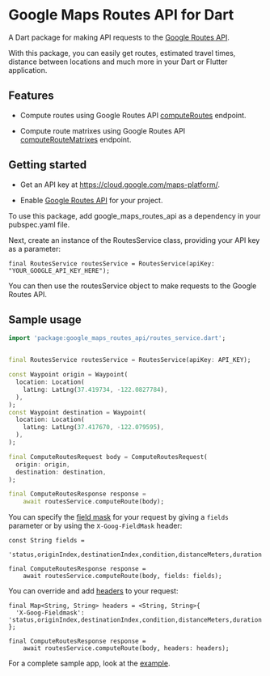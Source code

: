 # Google Maps Routes API for Dart

A Dart package for making API requests to the [Google Routes API](https://developers.google.com/maps/documentation/routes).

With this package, you can easily get routes, estimated travel times, distance between locations and much more in your Dart or Flutter application.

## Features

- Compute routes using Google Routes API [computeRoutes](https://developers.google.com/maps/documentation/routes/compute_route_directions) endpoint.

- Compute route matrixes using Google Routes API [computeRouteMatrixes](https://developers.google.com/maps/documentation/routes/compute_route_matrix) endpoint.

## Getting started

* Get an API key at https://cloud.google.com/maps-platform/.

* Enable [Google Routes API](https://console.cloud.google.com/marketplace/product/google/routes.googleapis.com?q=search&referrer=search&project=need-277508) for your project.


To use this package, add google_maps_routes_api as a dependency in your pubspec.yaml file.

Next, create an instance of the RoutesService class, providing your API key as a parameter:

`final RoutesService routesService = RoutesService(apiKey: "YOUR_GOOGLE_API_KEY_HERE");`

You can then use the routesService object to make requests to the Google Routes API.

## Sample usage

```dart
import 'package:google_maps_routes_api/routes_service.dart';


final RoutesService routesService = RoutesService(apiKey: API_KEY);

const Waypoint origin = Waypoint(
  location: Location(
    latLng: LatLng(37.419734, -122.0827784),
  ),
);
const Waypoint destination = Waypoint(
  location: Location(
    latLng: LatLng(37.417670, -122.079595),
  ),
);

final ComputeRoutesRequest body = ComputeRoutesRequest(
  origin: origin,
  destination: destination,
);

final ComputeRoutesResponse response =
    await routesService.computeRoute(body);

```

You can specify the [field mask](https://developers.google.com/maps/documentation/routes/choose_fields) for your request by giving a `fields` parameter or by using the `X-Goog-FieldMask` header:

```
const String fields =
    'status,originIndex,destinationIndex,condition,distanceMeters,duration';

final ComputeRoutesResponse response =
    await routesService.computeRoute(body, fields: fields);
```

You can override and add [headers](https://cloud.google.com/apis/docs/system-parameters) to your request:

```
final Map<String, String> headers = <String, String>{
  'X-Goog-Fieldmask': 'status,originIndex,destinationIndex,condition,distanceMeters,duration'
};

final ComputeRoutesResponse response = 
    await routesService.computeRoute(body, headers: headers);

```


For a complete sample app, look at the [example](examples/main.dart).
